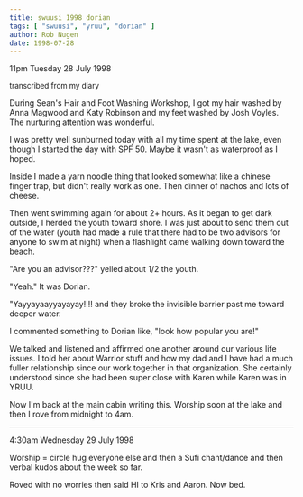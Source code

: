 ```yaml
---
title: swuusi 1998 dorian
tags: [ "swuusi", "yruu", "dorian" ]
author: Rob Nugen
date: 1998-07-28
---
```


<title>SWUUSI</title>

<p class=date>11pm Tuesday 28 July 1998</p>
<font size=-1>transcribed from my diary</font>

<p>During Sean's Hair and Foot Washing Workshop, I got my hair washed by Anna Magwood and Katy Robinson and my feet washed by Josh Voyles.  The nurturing attention was wonderful.

<p>I was pretty well sunburned today with all my time spent at the lake, even though I started the day with SPF 50. Maybe it wasn't as waterproof as I hoped.

<p>Inside I made a yarn noodle thing that looked somewhat like a chinese finger trap, but didn't really work as one.  Then dinner of nachos and lots of cheese.

<p>Then went swimming again for about 2+ hours.  As it began to get dark outside, I herded the youth toward shore. I was just about to send them out of the water (youth had made a rule that there had to be two advisors for anyone to swim at night) when a flashlight came walking down toward the beach.

<p>"Are you an advisor???" yelled about 1/2 the youth.

<p>"Yeah."  It was Dorian.

<p>"Yayyayaayyayayay!!!! and they broke the invisible barrier past me toward deeper water. 

<p>I commented something to Dorian like, "look how popular you are!"

<p>We talked and listened and affirmed one another around our various life issues. I told her about Warrior stuff and how my dad and I have had a much fuller relationship since our work together in that organization. She certainly understood since she had been super close with Karen while Karen was in YRUU.

<p>Now I'm back at the main cabin writing this.  Worship soon at the lake and then I rove from midnight to 4am.

<p><hr>

<p>4:30am Wednesday 29 July 1998

<p>Worship = circle hug everyone else and then a Sufi chant/dance and then verbal kudos about the week so far.

<p>Roved with no worries then said HI to Kris and Aaron. Now bed.
</p>
